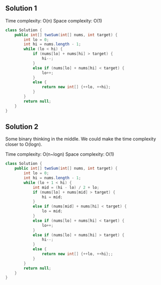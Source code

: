 ## Solution 1

Time complexity: O(n)
Space complexity: O(1)

```java
class Solution {
    public int[] twoSum(int[] nums, int target) {
        int lo = 0;
        int hi = nums.length - 1;
        while (lo < hi) {
            if (nums[lo] + nums[hi] > target) {
                hi--;
            }
            else if (nums[lo] + nums[hi] < target) {
                lo++;
            }
            else {
                return new int[] {++lo, ++hi};
            }
        }
        return null;
    }
}
```

## Solution 2

Some binary thinking in the middle. We could make the time complexity closer to O(logn).    

Time complexity: O(n~logn)
Space complexity: O(1)

```java
class Solution {
    public int[] twoSum(int[] nums, int target) {
        int lo = 0;
        int hi = nums.length - 1;
        while (lo + 1 < hi) {
            int mid = (hi - lo) / 2 + lo;
            if (nums[lo] + nums[mid] > target) {
                hi = mid;
            }
            else if (nums[mid] + nums[hi] < target) {
                lo = mid;
            }
            else if (nums[lo] + nums[hi] < target) {
                lo++;
            }
            else if (nums[lo] + nums[hi] > target) {
                hi--;
            }
            else {
                return new int[] {++lo, ++hi};;
            }
        }
        return null;
    }
}
```

